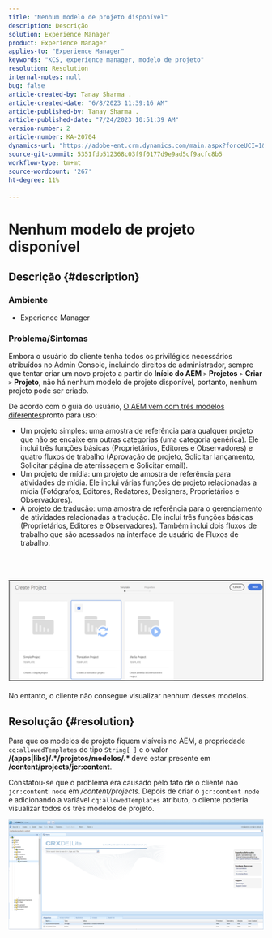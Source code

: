 ```yaml
---
title: "Nenhum modelo de projeto disponível"
description: Descrição
solution: Experience Manager
product: Experience Manager
applies-to: "Experience Manager"
keywords: "KCS, experience manager, modelo de projeto"
resolution: Resolution
internal-notes: null
bug: false
article-created-by: Tanay Sharma .
article-created-date: "6/8/2023 11:39:16 AM"
article-published-by: Tanay Sharma .
article-published-date: "7/24/2023 10:51:39 AM"
version-number: 2
article-number: KA-20704
dynamics-url: "https://adobe-ent.crm.dynamics.com/main.aspx?forceUCI=1&pagetype=entityrecord&etn=knowledgearticle&id=d26e3015-f105-ee11-8f6e-6045bd006b3d"
source-git-commit: 5351fdb512368c03f9f0177d9e9ad5cf9acfc8b5
workflow-type: tm+mt
source-wordcount: '267'
ht-degree: 11%

---
```


# Nenhum modelo de projeto disponível

## Descrição {#description}


### Ambiente

- Experience Manager


### Problema/Sintomas

Embora o usuário do cliente tenha todos os privilégios necessários atribuídos no Admin Console, incluindo direitos de administrador, sempre que tentar criar um novo projeto a partir do <b>Início do AEM </b>`>`  <b>Projetos</b> `>`  <b>Criar</b> `>`  <b>Projeto</b>, não há nenhum modelo de projeto disponível, portanto, nenhum projeto pode ser criado.

De acordo com o guia do usuário, [O AEM vem com três modelos diferentes](https://experienceleague.adobe.com/docs/experience-manager-cloud-service/content/sites/authoring/projects/overview.html?lang=en#project-templates)pronto para uso:

- Um projeto simples: uma amostra de referência para qualquer projeto que não se encaixe em outras categorias (uma categoria genérica). Ele inclui três funções básicas (Proprietários, Editores e Observadores) e quatro fluxos de trabalho (Aprovação de projeto, Solicitar lançamento, Solicitar página de aterrissagem e Solicitar email).
- Um projeto de mídia: um projeto de amostra de referência para atividades de mídia. Ele inclui várias funções de projeto relacionadas a mídia (Fotógrafos, Editores, Redatores, Designers, Proprietários e Observadores).
- A [projeto de tradução](https://experienceleague.adobe.com/docs/experience-manager-cloud-service/content/sites/administering/reusing-content/translation/overview.html?lang=en): uma amostra de referência para o gerenciamento de atividades relacionadas a tradução. Ele inclui três funções básicas (Proprietários, Editores e Observadores). Também inclui dois fluxos de trabalho que são acessados na interface de usuário de Fluxos de trabalho.

<br><br><br>![](assets/___d36e3015-f105-ee11-8f6e-6045bd006b3d___.png)<br><br>
No entanto, o cliente não consegue visualizar nenhum desses modelos.


## Resolução {#resolution}


Para que os modelos de projeto fiquem visíveis no AEM, a propriedade `cq:allowedTemplates` do tipo `String[ ]` e o valor <b>/(apps|libs)/.\*/projetos/modelos/.\* </b> deve estar presente em <b>/content/projects/jcr:content</b>.

Constatou-se que o problema era causado pelo fato de o cliente não `jcr:content node` em */content/projects*. Depois de criar o `jcr:content node` e adicionando a variável `cq:allowedTemplates` atributo, o cliente poderia visualizar todos os três modelos de projeto.



![](assets/ef0af61b-2843-ed11-bba2-0022480866ad.png)

